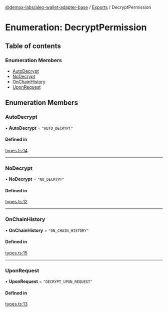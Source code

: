 [@demox-labs/aleo-wallet-adapter-base](../README.md) / [Exports](../modules.md) / DecryptPermission

# Enumeration: DecryptPermission

## Table of contents

### Enumeration Members

- [AutoDecrypt](DecryptPermission.md#autodecrypt)
- [NoDecrypt](DecryptPermission.md#nodecrypt)
- [OnChainHistory](DecryptPermission.md#onchainhistory)
- [UponRequest](DecryptPermission.md#uponrequest)

## Enumeration Members

### AutoDecrypt

• **AutoDecrypt** = ``"AUTO_DECRYPT"``

#### Defined in

[types.ts:14](https://github.com/demox-labs/leo-wallet-adapter/blob/dbce117/packages/core/base/types.ts#L14)

___

### NoDecrypt

• **NoDecrypt** = ``"NO_DECRYPT"``

#### Defined in

[types.ts:12](https://github.com/demox-labs/leo-wallet-adapter/blob/dbce117/packages/core/base/types.ts#L12)

___

### OnChainHistory

• **OnChainHistory** = ``"ON_CHAIN_HISTORY"``

#### Defined in

[types.ts:15](https://github.com/demox-labs/leo-wallet-adapter/blob/dbce117/packages/core/base/types.ts#L15)

___

### UponRequest

• **UponRequest** = ``"DECRYPT_UPON_REQUEST"``

#### Defined in

[types.ts:13](https://github.com/demox-labs/leo-wallet-adapter/blob/dbce117/packages/core/base/types.ts#L13)
